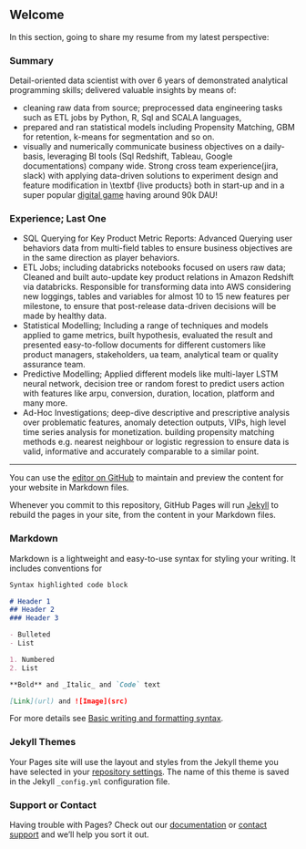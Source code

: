 ## Welcome
In this section, going to share my resume from my latest perspective:
### Summary

Detail-oriented data scientist with over 6 years of demonstrated analytical programming skills; delivered valuable insights by means of: 
- cleaning raw data from source; preprocessed data engineering tasks such as ETL jobs by Python, R, Sql and SCALA languages, 
- prepared and ran statistical models including Propensity Matching, GBM for retention, k-means for segmentation and so on. 
- visually and numerically communicate business objectives on a daily-basis, leveraging BI tools (Sql Redshift, Tableau, Google documentations) company wide.
Strong cross team experience(jira, slack) with applying data-driven solutions to experiment design and feature modification in \textbf {live products} both in start-up and in a super popular [digital game](https://bit.ly/3JbfWux) having around 90k DAU!

### Experience; Last One

- SQL Querying for Key Product Metric Reports: Advanced Querying user behaviors data from multi-field tables to ensure business objectives are in the same direction as player behaviors.
- ETL Jobs; including databricks notebooks focused on users raw data; Cleaned and built auto-update key product relations in Amazon Redshift via databricks.  Responsible for transforming  data into AWS considering new loggings, tables and variables for almost 10 to 15 new features per milestone, to ensure that post-release data-driven decisions will be made by healthy data.
- Statistical Modelling; Including a range of techniques and models applied to game metrics, built hypothesis, evaluated the result and presented easy-to-follow documents for different customers like product managers, stakeholders, ua team, analytical team or quality assurance team.
- Predictive Modelling; Applied different models like multi-layer LSTM neural network, decision tree or random forest to predict users action with features like arpu, conversion, duration, location, platform and many more.
- Ad-Hoc Investigations; deep-dive descriptive and prescriptive analysis over problematic features, anomaly detection outputs, VIPs, high level time series analysis for monetization. building propensity matching methods e.g. nearest neighbour or logistic regression to ensure data is valid, informative and accurately comparable to a similar point.




--------------------------------------------------------
You can use the [editor on GitHub](https://github.com/Javadht/javadht.github.io/edit/main/index.md) to maintain and preview the content for your website in Markdown files.

Whenever you commit to this repository, GitHub Pages will run [Jekyll](https://jekyllrb.com/) to rebuild the pages in your site, from the content in your Markdown files.

### Markdown

Markdown is a lightweight and easy-to-use syntax for styling your writing. It includes conventions for

```markdown
Syntax highlighted code block

# Header 1
## Header 2
### Header 3

- Bulleted
- List

1. Numbered
2. List

**Bold** and _Italic_ and `Code` text

[Link](url) and ![Image](src)
```

For more details see [Basic writing and formatting syntax](https://docs.github.com/en/github/writing-on-github/getting-started-with-writing-and-formatting-on-github/basic-writing-and-formatting-syntax).

### Jekyll Themes

Your Pages site will use the layout and styles from the Jekyll theme you have selected in your [repository settings](https://github.com/Javadht/javadht.github.io/settings/pages). The name of this theme is saved in the Jekyll `_config.yml` configuration file.

### Support or Contact

Having trouble with Pages? Check out our [documentation](https://docs.github.com/categories/github-pages-basics/) or [contact support](https://support.github.com/contact) and we’ll help you sort it out.
